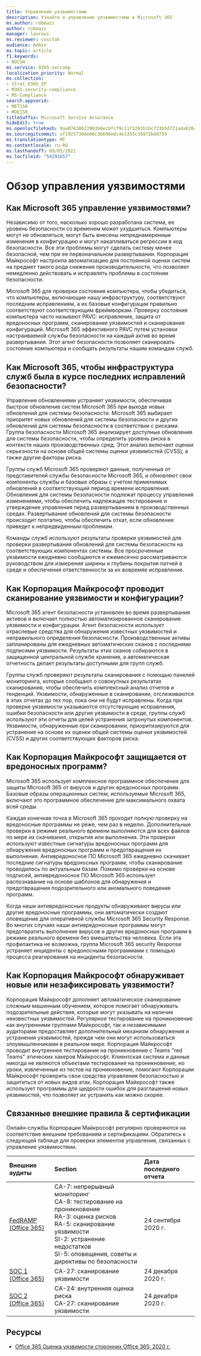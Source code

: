 ```yaml
---
title: Управление уязвимостями
description: Узнайте о управление уязвимостями в Microsoft 365
ms.author: robmazz
author: robmazz
manager: laurawi
ms.reviewer: sosstah
audience: Admin
ms.topic: article
f1.keywords:
- NOCSH
ms.service: O365-seccomp
localization_priority: Normal
ms.collection:
- Strat_O365_IP
- M365-security-compliance
- MS-Compliance
search.appverid:
- MET150
- MOE150
titleSuffix: Microsoft Service Assurance
hideEdit: true
ms.openlocfilehash: 9aa07638622903b0ecbfcf9c11f3291b1bc723b5d721ada626caf4e41c58dd1b
ms.sourcegitcommit: af1925730de60c3b698edc4e1355c38972bdd759
ms.translationtype: MT
ms.contentlocale: ru-RU
ms.lasthandoff: 08/05/2021
ms.locfileid: "54291657"
---
```

# <a name="vulnerability-management-overview"></a>Обзор управления уязвимостями

## <a name="how-does-microsoft-365-conduct-vulnerability-management"></a>Как Microsoft 365 управление уязвимостями?

Независимо от того, насколько хорошо разработана система, ее уровень безопасности со временем может ухудшиться. Компьютеры могут не обновляться, могут быть внесены непреднамеренные изменения в конфигурацию и могут накапливаться регрессии в код безопасности. Все эти проблемы могут сделать систему менее безопасной, чем при ее первоначальном развертывании. Корпорация Майкрософт настроила автоматизацию для постоянной оценки систем на предмет такого рода снижения производительности, что позволяет немедленно действовать и исправлять проблемы в состоянии безопасности.

Microsoft 365 для проверки состояния компьютера, чтобы убедиться, что компьютеры, включающие нашу инфраструктуру, соответствуют последним исправлениям, а их базовые конфигурации правильно соответствуют соответствующим фреймворкам. Проверку состояния компьютера часто называют PAVC: исправление, защита от вредоносных программ, сканирование уязвимостей и сканирование конфигураций. Microsoft 365 эффективного PAVC путем установки настраиваемой службы безопасности на каждый актив во время развертывания. Этот агент безопасности позволяет сканировать состояние компьютера и сообщать результаты нашим командам служб.

## <a name="how-does-microsoft-365-ensure-service-infrastructure-is-up-to-date-with-the-latest-security-patches"></a>Как Microsoft 365, чтобы инфраструктура служб была в курсе последних исправлений безопасности?

Управление обновлениями устраняет уязвимости, обеспечивая быстрое обновление систем Microsoft 365 при выходе новых обновлений для системы безопасности. Microsoft 365 выбирает приоритет новых обновлений для системы безопасности и других обновлений для системы безопасности в соответствии с рисками. Группа безопасности Microsoft 365 анализирует доступные обновления для системы безопасности, чтобы определить уровень риска в контексте наших производственных сред. Этот анализ включает оценки серьезности на основе общей системы оценки уязвимостей (CVSS), а также другие факторы риска.

Группы служб Microsoft 365 проверяют данные, полученные от представителей службы безопасности Microsoft 365, и обновляют свои компоненты службы и базовые образы с учетом применимых обновлений в соответствующий период времени исправления. Обновления для системы безопасности подлежат процессу управления изменениями, чтобы обеспечить надлежащее тестирование и утверждение управления перед развертыванием в производственных средах. Развертывание обновлений для системы безопасности происходит поэтапно, чтобы обеспечить откат, если обновление приведет к непредвиденным проблемам.

Команды служб используют результаты проверки уязвимостей для проверки развертывания обновлений для системы безопасности на соответствующих компонентах системы. Все просроченные уязвимости ежедневно сообщаются и ежемесячно рассматриваются руководством для измерения ширины и глубины покрытия патчей в среде и обеспечения ответственности за их вовремяе исправление.

## <a name="how-does-microsoft-conduct-vulnerability-and-configuration-scanning"></a>Как Корпорация Майкрософт проводит сканирование уязвимости и конфигурации?

Microsoft 365 агент безопасности установлен во время развертывания активов и включает полностью автоматизированное сканирование уязвимости и конфигурации. Агент безопасности использует отраслевые средства для обнаружения известных уязвимостей и неправильного определения безопасности. Производственные активы запланированы для ежедневных автоматических сканов с последними подписями уязвимости. Результаты этих сканов собираются в защищенной центральной службе хранения, а автоматическая отчетность делает результаты доступными для групп служб.

Группы служб проверяют результаты сканирования с помощью панелей мониторинга, которые сообщают о совокупных результатах сканирования, чтобы обеспечить комплексный анализ отчетов и тенденций. Уязвимости, обнаруженные в сканировании, отслеживаются в этих отчетах до тех пор, пока они не будут исправлены. Когда при проверке уязвимости указываются отсутствующие исправления, ошибки безопасности или другие уязвимости в среде, группы служб используют эти отчеты для целей устранения затронутых компонентов. Уязвимости, обнаруженные при сканировании, приоритизируются для устранения на основе их оценки общей системы оценки уязвимостей (CVSS) и других соответствующих факторов риска.

## <a name="how-does-microsoft-defend-against-malware"></a>Как Корпорация Майкрософт защищается от вредоносных программ?

Microsoft 365 использует комплексное программное обеспечение для защиты Microsoft 365 от вирусов и других вредоносных программ. Базовые образы операционных систем, используемые Microsoft 365, включают это программное обеспечение для максимального охвата всей среды.

Каждая конечная точка в Microsoft 365 проходит полную проверку на вредоносные программы не реже, чем раз в неделю. Дополнительные проверки в режиме реального времени выполняются для всех файлов по мере их скачивания, открытия или выполнения. Эти проверки используют известные сигнатуры вредоносных программ для обнаружения вредоносных программ и предотвращения их выполнения. Антивредоносное ПО Microsoft 365 ежедневно скачивает последние сигнатуры вредоносных программ, чтобы сканирование проводилось по актуальным базам. Помимо проверки на основе подписей, антивредоносное ПО Microsoft 365 использует распознавание на основе шаблонов для обнаружения и предотвращения подозрительного или аномального поведения программ.

Когда наши антивредоносные продукты обнаруживают вирусы или другие вредоносные программы, они автоматически создают оповещение для оперативной службы Microsoft 365 Security Response. Во многих случаях наши антивредоносные программы могут предотвратить выполнение вирусов и других вредоносных программ в режиме реального времени без вмешательства человека. Если эта профилактика не возможна, группа Microsoft 365 security Response устраняет инциденты с вредоносными программами с помощью процесса реагирования на инциденты безопасности.

## <a name="how-does-microsoft-detect-new-or-unreported-vulnerabilities"></a>Как Корпорация Майкрософт обнаруживает новые или незафиксировать уязвимости?

Корпорация Майкрософт дополняет автоматическое сканирование сложным машинным обучением, которое помогает обнаруживать подозрительные действия, которые могут указывать на наличие неизвестных уязвимостей. Регулярное тестирование на проникновение как внутренними группами Майкрософт, так и независимыми аудиторами предоставляет дополнительный механизм обнаружения и устранения уязвимостей, прежде чем они могут использоваться злоумышленниками в реальном мире. Корпорация Майкрософт проводит внутреннее тестирование на проникновение с Teams "red Teams" этических хакеров Майкрософт. Клиентская система и данные никогда не являются объектами тестирования на проникновение, но уроки, извлеченные из тестов на проникновение, помогают Корпорации Майкрософт проверить свои средства управления безопасностью и защититься от новых видов атак. Корпорация Майкрософт также использует программы для щедрости ошибок для разглашения новых уязвимостей, что позволяет их устранить как можно скорее.

## <a name="related-external-regulations--certifications"></a>Связанные внешние правила & сертификации

Онлайн-службы Корпорации Майкрософт регулярно проверяются на соответствие внешним требованиям и сертификациям. Обратитесь к следующей таблице для проверки элементов управления, связанных с управление уязвимостями.

| **Внешние аудиты** | **Section** | **Дата последнего отчета** |
|:--------|:-------|:---------|
| [FedRAMP (Office 365)](https://compliance.microsoft.com/compliancemanager) | CA-7: непрерывный мониторинг <br> CA-8: тестирование на проникновение <br> RA-3: оценка рисков <br> RA-5: сканирование уязвимости <br> SI-2: устранение недостатков <br> SI-5: оповещения, советы и директивы по безопасности | 24 сентября 2020 г. |
| [SOC 1 (Office 365)](https://servicetrust.microsoft.com/ViewPage/MSComplianceGuideV3?command=Download&downloadType=Document&downloadId=90df3f9c-3aaf-4dbf-99d0-ca9f2991721b&tab=7027ead0-3d6b-11e9-b9e1-290b1eb4cdeb&docTab=7027ead0-3d6b-11e9-b9e1-290b1eb4cdeb_SOC_%2F_SSAE_16_Reports) | CA-27: сканирование уязвимости | 24 декабря 2020 г. |
| [SOC 2 (Office 365)](https://servicetrust.microsoft.com/ViewPage/MSComplianceGuideV3?command=Download&downloadType=Document&downloadId=a73c1738-7892-42b7-acd3-87b6371c53f6&tab=7027ead0-3d6b-11e9-b9e1-290b1eb4cdeb&docTab=7027ead0-3d6b-11e9-b9e1-290b1eb4cdeb_SOC_%2F_SSAE_16_Reports) | CA-24: внутренняя оценка риска <br> CA-27: сканирование уязвимости | 24 декабря 2020 г. |

## <a name="resources"></a>Ресурсы

- [Office 365 Оценка уязвимости сторонних Office 365: 2020 г.](https://servicetrust.microsoft.com/ViewPage/TrustDocumentsV3?command=Download&downloadType=Document&downloadId=1b28d36f-a009-424d-9a31-c18330d135a0&tab=7f51cb60-3d6c-11e9-b2af-7bb9f5d2d913&docTab=7f51cb60-3d6c-11e9-b2af-7bb9f5d2d913_Pen_Test_and_Security_Assessments)
